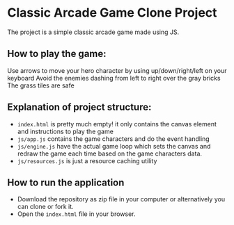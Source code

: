 # Classic Arcade Game Clone Project

The project is a simple classic arcade game made using JS. 

## How to play the game:
Use arrows to move your hero character by using up/down/right/left on your keyboard
Avoid the enemies dashing from left to right over the gray bricks
The grass tiles are safe

## Explanation of project structure:
- `index.html` is pretty much empty! it only contains the canvas element and instructions to play the game
- `js/app.js` contains the game characters and do the event handling
- `js/engine.js` have the actual game loop which sets the canvas and redraw the game each time based on the game characters data. 
- `js/resources.js` is just a resource caching utility

## How to run the application
- Download the repository as zip file in your computer or alternatively you can clone or fork it.
- Open the `index.html` file in your browser.
